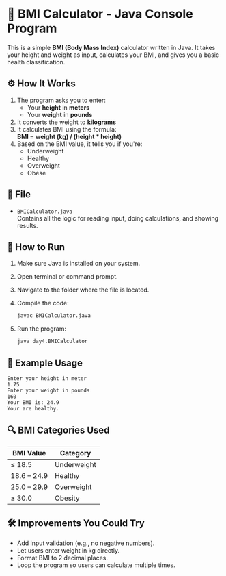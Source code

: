 
# 🧮 BMI Calculator - Java Console Program

This is a simple **BMI (Body Mass Index)** calculator written in Java. It takes your height and weight as input, calculates your BMI, and gives you a basic health classification.

## ⚙️ How It Works

1. The program asks you to enter:
   - Your **height** in **meters**
   - Your **weight** in **pounds**
2. It converts the weight to **kilograms**
3. It calculates BMI using the formula:  
   **BMI = weight (kg) / (height * height)**
4. Based on the BMI value, it tells you if you're:
   - Underweight
   - Healthy
   - Overweight
   - Obese

## 📄 File

- `BMICalculator.java`  
  Contains all the logic for reading input, doing calculations, and showing results.

## 🚀 How to Run

1. Make sure Java is installed on your system.
2. Open terminal or command prompt.
3. Navigate to the folder where the file is located.
4. Compile the code:

   ```bash
   javac BMICalculator.java
   ```

5. Run the program:

   ```bash
   java day4.BMICalculator
   ```

## 🧍 Example Usage

```
Enter your height in meter
1.75
Enter your weight in pounds
160
Your BMI is: 24.9
Your are healthy.
```

## 🔍 BMI Categories Used

| BMI Value       | Category      |
|-----------------|---------------|
| ≤ 18.5          | Underweight   |
| 18.6 – 24.9     | Healthy       |
| 25.0 – 29.9     | Overweight    |
| ≥ 30.0          | Obesity       |

## 🛠️ Improvements You Could Try

- Add input validation (e.g., no negative numbers).
- Let users enter weight in kg directly.
- Format BMI to 2 decimal places.
- Loop the program so users can calculate multiple times.
